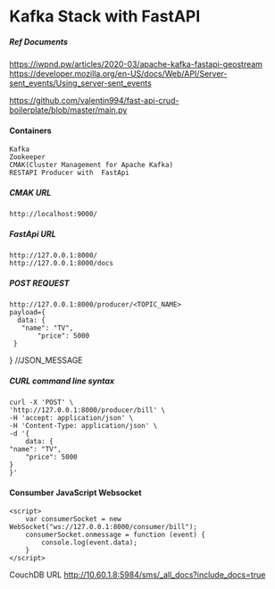 # Kafka Stack with FastAPI

##### Ref Documents
https://iwpnd.pw/articles/2020-03/apache-kafka-fastapi-geostream 
https://developer.mozilla.org/en-US/docs/Web/API/Server-sent_events/Using_server-sent_events

https://github.com/valentin994/fast-api-crud-boilerplate/blob/master/main.py

#### Containers
	Kafka
	Zookeeper
	CMAK(Cluster Management for Apache Kafka)
	RESTAPI Producer with  FastApi

##### CMAK URL
    http://localhost:9000/

##### FastApi URL
    http://127.0.0.1:8000/
    http://127.0.0.1:8000/docs

##### POST REQUEST
    http://127.0.0.1:8000/producer/<TOPIC_NAME>
    payload={ 
      data: { 
	   "name": "TV",
           "price": 5000
	 } 
   } //JSON_MESSAGE

##### CURL command line syntax
    curl -X 'POST' \
    'http://127.0.0.1:8000/producer/bill' \
    -H 'accept: application/json' \
    -H 'Content-Type: application/json' \
    -d '{
    	data: { 
	"name": "TV",
        "price": 5000
	}
    }'


#### Consumber JavaScript Websocket

    <script>
        var consumerSocket = new WebSocket("ws://127.0.0.1:8000/consumer/bill");
        consumerSocket.onmessage = function (event) {
            console.log(event.data);
        }
    </script>



CouchDB URL
http://10.60.1.8:5984/sms/_all_docs?include_docs=true




